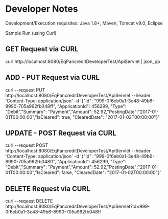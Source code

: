 # Developer Notes #


Development/Execution requisites: Java 1.8+, Maven, Tomcat v9.0, Eclipse 


Sample Run (using Curl)

## GET Request via CURL ##

curl http://localhost:8080/EqPancreditDeveloperTest/ApiServlet | json_pp


## ADD - PUT Request via CURL ##
curl --request PUT http://localhost:8080/EqPancreditDeveloperTest/ApiServlet --header 'Content-Type: application/json' -d '{"Id": "999-0f6eb0a1-3e48-49b6-8990-705a962fb048ff", "ApplicationId": 456299, "Type": "Debit","Summary": "Payment","Amount": 52.92,"PostingDate":"2017-01-01T00:00:00","IsCleared": true, "ClearedDate": "2017-01-02T00:00:00"}'


## UPDATE - POST Request via CURL ##
curl --request POST http://localhost:8080/EqPancreditDeveloperTest/ApiServlet --header 'Content-Type: application/json' -d '{"Id": "999-0f6eb0a1-3e48-49b6-8990-705a962fb048ff", "ApplicationId": 456299, "Type": "Debit","Summary": "Payment","Amount": 52.92,"PostingDate":"2017-01-01T00:00:00","IsCleared": false, "ClearedDate": "2017-01-02T00:00:00"}'

## DELETE Request via CURL ##

curl --request DELETE http://localhost:8080/EqPancreditDeveloperTest/ApiServlet?id=999-0f6eb0a1-3e48-49b6-8990-705a962fb048ff
